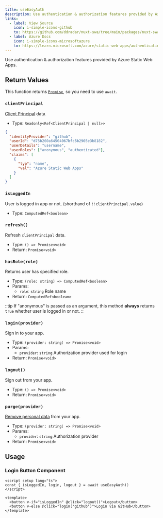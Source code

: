 ```yaml
---
title: useEasyAuth
description: Use authentication & authorization features provided by Azure Static Web Apps.
links:
  - label: View Source
    icon: i-simple-icons-github
    to: https://github.com/ddradar/nuxt-swa/tree/main/packages/nuxt-swa/src/runtime/composables/useEasyAuth.ts
  - label: Azure Docs
    icon: i-simple-icons-microsoftazure
    to: https://learn.microsoft.com/azure/static-web-apps/authentication-authorization
---
```


Use authentication & authorization features provided by Azure Static Web Apps.

## Return Values

This function returns [`Promise`](https://developer.mozilla.org/docs/Web/JavaScript/Reference/Global_Objects/Promise), so you need to use `await`.

### `clientPrincipal`

[Client Principal](https://learn.microsoft.com/azure/static-web-apps/user-information?tabs=javascript#client-principal-data) data.

- Type: `Readonly<Ref<ClientPrincipal | null>>`

```json
{
  "identityProvider": "github",
  "userId": "d75b260a64504067bfc5b2905e3b8182",
  "userDetails": "username",
  "userRoles": ["anonymous", "authenticated"],
  "claims": [
    {
      "typ": "name",
      "val": "Azure Static Web Apps"
    }
  ]
}
```

### `isLoggedIn`

User is logged in app or not. (shorthand of `!!clientPrincipal.value`)

- Type: `ComputedRef<boolean>`

### `refresh()`

Refresh `clientPrincipal` data.

- Type: `() => Promise<void>`
- Return: `Promise<void>`

### `hasRole(role)`

Returns user has specified role.

- Type: `(role: string) => ComputedRef<boolean>`
- Params:
  - `role`: `string` Role name
- Return: `ComputedRef<boolean>`

::tip
If "anonymous" is passed as an argument, this method **always** returns `true` whether user is logged in or not.
::

### `login(provider)`

Sign in to your app.

- Type: `(provider: string) => Promise<void>`
- Params:
  - `provider`: `string` Authorization provider used for login
- Return: `Promise<void>`

### `logout()`

Sign out from your app.

- Type: `() => Promise<void>`
- Return: `Promise<void>`

### `purge(provider)`

[Remove personal data](https://learn.microsoft.com/azure/static-web-apps/authentication-authorization#remove-personal-data) from your app.

- Type: `(provider: string) => Promise<void>`
- Params:
  - `provider`: `string` Authorization provider
- Return: `Promise<void>`

## Usage

### Login Button Component

```vue [LoginButton.vue]
<script setup lang="ts">
const { isLoggedIn, login, logout } = await useEasyAuth()
</script>

<template>
  <button v-if="isLoggedIn" @click="logout()">Logout</button>
  <button v-else @click="login('github')">Login via GitHub</button>
</template>
```
